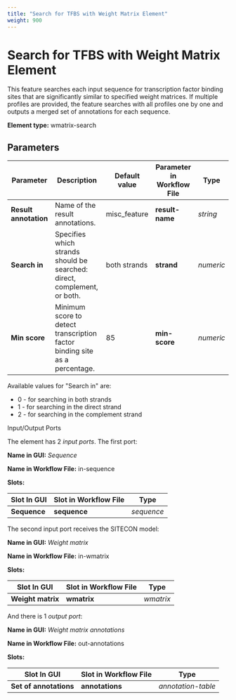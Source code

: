 ```yaml
---
title: "Search for TFBS with Weight Matrix Element"
weight: 900
---
```


# Search for TFBS with Weight Matrix Element

This feature searches each input sequence for transcription factor binding sites that are significantly similar to specified weight matrices. If multiple profiles are provided, the feature searches with all profiles one by one and outputs a merged set of annotations for each sequence.

**Element type:** wmatrix-search

Parameters
----------

| Parameter       | Description                                                                                  | Default value     | Parameter in Workflow File | Type   |
|-----------------|----------------------------------------------------------------------------------------------|-------------------|----------------------------|--------|
| **Result annotation** | Name of the result annotations.                                                         | misc\_feature     | **result-name**            | _string_ |
| **Search in**   | Specifies which strands should be searched: direct, complement, or both.                     | both strands      | **strand**                 | _numeric_ |
| **Min score**   | Minimum score to detect transcription factor binding site as a percentage.                   | 85                | **min-score**              | _numeric_ |

Available values for "Search in" are:

- 0 - for searching in both strands
- 1 - for searching in the direct strand
- 2 - for searching in the complement strand

Input/Output Ports

The element has 2 _input ports_. The first port:

**Name in GUI:** _Sequence_

**Name in Workflow File:** in-sequence

**Slots:**

| Slot In GUI | Slot in Workflow File | Type     |
|-------------|-----------------------|----------|
| **Sequence** | **sequence**          | _sequence_ |

The second input port receives the SITECON model:

**Name in GUI:** _Weight matrix_

**Name in Workflow File:** in-wmatrix

**Slots:**

| Slot In GUI    | Slot in Workflow File | Type     |
|----------------|-----------------------|----------|
| **Weight matrix** | **wmatrix**         | _wmatrix_ |

And there is 1 _output port_:

**Name in GUI:** _Weight matrix annotations_

**Name in Workflow File:** out-annotations

**Slots:**

| Slot In GUI         | Slot in Workflow File | Type               |
|---------------------|-----------------------|--------------------|
| **Set of annotations** | **annotations**      | _annotation-table_ |